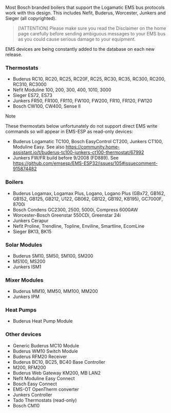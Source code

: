 Most Bosch branded boilers that support the Logamatic EMS bus protocols work with this design. This includes Nefit, Buderus, Worcester, Junkers and Sieger (all copyrighted).

> [!ATTENTION] Please make sure you read the Disclaimer on the home page carefully before sending ambiguous messages to your EMS bus as you could cause serious damage to your equipment.

EMS devices are being constantly added to the database on each new release.

### Thermostats

- Buderus RC10, RC20, RC25, RC20F, RC25, RC30, RC35, RC300, RC200, RC310, RC3000
- Nefit Moduline 100, 200, 300, 400, 1010, 3000
- Sieger ES72, ES73
- Junkers FR50, FR100, FR110, FW100, FW200, FR10, FR120, FW120
- Bosch CW100, CW400, Sense II

> [!NOTE]
> These thermostats below unfortunately do not support direct EMS write commands so will appear in EMS-ESP as read-only devices:
>
> - Buderus Logamatic TC100, Bosch EasyControl CT200, Junkers CT100, Moduline Easy.
>   See also <https://community.home-assistant.io/t/buderus-tc100-junkers-ct100-thermostat/67992>
> - Junkers FW/FR build before 9/2008 (FD889). See <https://github.com/emsesp/EMS-ESP32/issues/105#issuecomment-915874482>

### Boilers

- Buderus Logamax, Logamax Plus, Logano, Logano Plus (GBx72, GB162, GB152, GB125, GB212, U122, GB062, GB122, GB192, KB195), GC7000F, 8700i
- Bosch Condens GC2300, 2500, 5000i, Compress 6000AW
- Worcester-Bosch Greenstar 550CDi, Greenstar 24i
- Junkers Cerapur
- Nefit Proline, Trendline, Topline, Enviline, Smartline, EcomLine
- Sieger BK13, BK15

### Solar Modules

- Buderus SM10, SM50, SM100, SM200
- MS100, MS200
- Junkers ISM1

### Mixer Modules

- Buderus MM10, MM50, MM100, MM200
- Junkers IPM

### Heat Pumps

- Buderus Heat Pump Module

### Other devices

- Generic Buderus MC10 Module
- Buderus WM10 Switch Module
- Buderus RFM20 Receiver
- Buderus BC10, BC25, BC40 Base Controller
- M200, RFM200
- Buderus Web Gateway KM200, MB LAN2
- Nefit Moduline Easy Connect
- Bosch Easy Connect
- EMS-OT OpenTherm converter
- Junkers Controller
- Tado Thermostats (read-only)
- Bosch CM10
